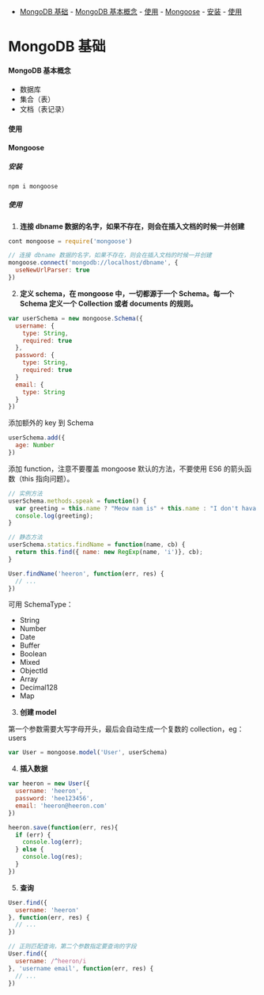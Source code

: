 <!-- TOC depthFrom:1 depthTo:6 withLinks:1 updateOnSave:1 orderedList:0 -->

- [MongoDB 基础](#mongodb-基础)
			- [MongoDB 基本概念](#mongodb-基本概念)
			- [使用](#使用)
			- [Mongoose](#mongoose)
				- [安装](#安装)
				- [使用](#使用)

<!-- /TOC -->

# MongoDB 基础

#### MongoDB 基本概念
- 数据库
- 集合（表）
- 文档（表记录）

#### 使用


#### Mongoose
##### 安装
`npm i mongoose`
##### 使用

1. **连接 dbname 数据的名字，如果不存在，则会在插入文档的时候一并创建**

```javascript
cont mongoose = require('mongoose')

// 连接 dbname 数据的名字，如果不存在，则会在插入文档的时候一并创建
mongoose.connect('mongodb://localhost/dbname', {
  useNewUrlParser: true
})

```
2. **定义 schema，在 mongoose 中，一切都源于一个 Schema。每一个 Schema 定义一个 Collection 或者 documents 的规则。**

```javascript
var userSchema = new mongoose.Schema({
  username: {
    type: String,
    required: true
  },
  password: {
    type: String,
    required: true
  }
  email: {
    type: String
  }
})

```
添加额外的 key 到 Schema
```javascript
userSchema.add({
  age: Number
})
```
添加 function，注意不要覆盖 mongoose 默认的方法，不要使用 ES6 的箭头函数（this 指向问题）。
```javascript
// 实例方法
userSchema.methods.speak = function() {
  var greeting = this.name ? "Meow nam is" + this.name : "I don't hava a name.";
  console.log(greeting);
}

// 静态方法
userSchema.statics.findName = function(name, cb) {
  return this.find({ name: new RegExp(name, 'i')}, cb);
}

User.findName('heeron', function(err, res) {
  // ...
})
```

可用 SchemaType：
- String
- Number
- Date
- Buffer
- Boolean
- Mixed
- ObjectId
- Array
- Decimal128
- Map


3. **创建 model**

第一个参数需要大写字母开头，最后会自动生成一个复数的 collection，eg：users
```javascript
var User = mongoose.model('User', userSchema)
```

4. **插入数据**

```javascript
var heeron = new User({
  username: 'heeron',
  password: 'hee123456',
  email: 'heeron@heeron.com'
})

heeron.save(function(err, res){
  if (err) {
    console.log(err);
  } else {
    console.log(res);
  }
})
```

5. **查询**

```javascript
User.find({
  username: 'heeron'
}, function(err, res) {
  // ...
})

// 正则匹配查询，第二个参数指定要查询的字段
User.find({
  username: /^heeron/i 
}, 'username email', function(err, res) {
  // ...
})
```
